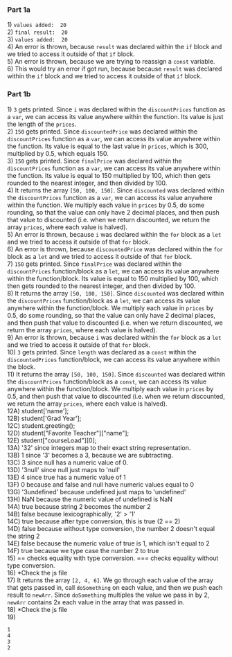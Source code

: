 ### Part 1a
1\) `values added:  20`  
2\) `final result:  20`  
3\) `values added:  20`  
4\) An error is thrown, because `result` was declared within the `if` block and we tried to access it outside of that `if` block.  
5\) An error is thrown, because we are trying to reassign a `const` variable.  
6\) This would try an error if got run, because because `result` was declared within the `if` block and we tried to access it outside of that `if` block.  

### Part 1b
1\) `3` gets printed. Since `i` was declared within the `discountPrices` function as a `var`, we can access its value anywhere within the function. Its value is just the length of the `prices`.  
2\) `150` gets printed. Since `discountedPrice` was declared within the `discountPrices` function as a `var`, we can access its value anywhere within the function. Its value is equal to the last value in `prices`, which is 300, multiplied by 0.5, which equals 150.  
3\) `150` gets printed. Since `finalPrice` was declared within the `discountPrices` function as a `var`, we can access its value anywhere within the function. Its value is equal to 150 multiplied by 100, which then gets rounded to the nearest integer, and then divided by 100.  
4\) It returns the array `[50, 100, 150]`. Since `discounted` was declared within the `discountPrices` function as a `var`, we can access its value anywhere within the function. We multiply each value in `prices` by 0.5, do some rounding, so that the value can only have 2 decimal places, and then push that value to discounted (i.e. when we return discounted, we return the array `prices`, where each value is halved).  
5\) An error is thrown, because `i` was declared within the `for` block as a `let` and we tried to access it outside of that `for` block.  
6\) An error is thrown, because `discountedPrice` was declared within the `for` block as a `let` and we tried to access it outside of that `for` block.  
7\) `150` gets printed. Since `finalPrice` was declared within the `discountPrices` function/block as a `let`, we can access its value anywhere within the function/block. Its value is equal to 150 multiplied by 100, which then gets rounded to the nearest integer, and then divided by 100.  
8\) It returns the array `[50, 100, 150]`. Since `discounted` was declared within the `discountPrices` function/block as a `let`, we can access its value anywhere within the function/block. We multiply each value in `prices` by 0.5, do some rounding, so that the value can only have 2 decimal places, and then push that value to discounted (i.e. when we return discounted, we return the array `prices`, where each value is halved).  
9\) An error is thrown, because `i` was declared within the `for` block as a `let` and we tried to access it outside of that `for` block.  
10\) `3` gets printed. Since `length` was declared as a `const` within the `discountedPrices` function/block, we can access its value anywhere within the block.  
11\) It returns the array `[50, 100, 150]`. Since `discounted` was declared within the `discountPrices` function/block as a `const`, we can access its value anywhere within the function/block. We multiply each value in `prices` by 0.5, and then push that value to discounted (i.e. when we return discounted, we return the array `prices`, where each value is halved).  
12A) student['name'];  
12B) student['Grad Year'];  
12C) student.greeting();  
12D) student["Favorite Teacher"]["name"];  
12E) student["courseLoad"][0];  
13A) '32' since integers map to their exact string representation.  
13B) 1 since '3' becomes a 3, because we are subtracting.  
13C) 3 since null has a numeric value of 0.  
13D) '3null' since null just maps to 'null'  
13E) 4 since true has a numeric value of 1  
13F) 0 because and false and null have numeric values equal to 0  
13G) '3undefined' because undefined just maps to 'undefined'  
13H) NaN because the numeric value of undefined is NaN  
14A) true because string 2 becomes the number 2  
14B) false because lexicographically, '2' > '1'  
14C) true because after type conversion, this is true (2 == 2)  
14D) false because without type conversion, the number 2 doesn't equal the string 2  
14E) false because the numeric value of true is 1, which isn't equal to 2  
14F) true because we type case the number 2 to true  
15) == checks equality with type conversion. === checks equality without type conversion.  
16) *Check the js file  
17) It returns the array `[2, 4, 6]`. We go through each value of the array that gets passed in, call `doSomething` on each value, and then we push each result to `newArr`. Since `doSomething` multiples the value we pass in by 2, `newArr` contains 2x each value in the array that was passed in.  
18) *Check the js file  
19) 
```
1
4
3
2
```  
